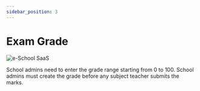 ```yaml
---
sidebar_position: 3
---
```


# Exam Grade

![e-School SaaS](../../static/images/schooladmin/manage-grade.png)

School admins need to enter the grade range starting from 0 to 100. School admins must create the grade before any subject teacher submits the marks. 